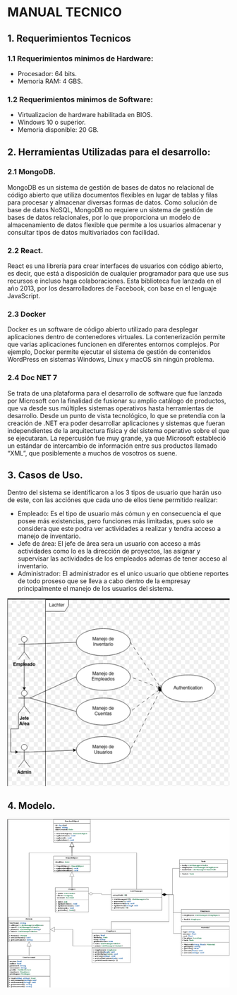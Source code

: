 # MANUAL TECNICO

## 1. Requerimientos Tecnicos
### 1.1 Requerimientos minimos de Hardware:
- Procesador: 64 bits.
- Memoria RAM: 4 GBS.

### 1.2 Requerimientos minimos de Software:
- Virtualizacion de hardware habilitada en BIOS.
- Windows 10 o superior.
- Memoria disponible: 20 GB.



## 2. Herramientas Utilizadas para el desarrollo:
### 2.1 MongoDB.
MongoDB es un sistema de gestión de bases de datos no relacional de código abierto que utiliza documentos flexibles en lugar de tablas y filas para procesar y almacenar diversas formas de datos. Como solución de base de datos NoSQL, MongoDB no requiere un sistema de gestión de bases de datos relacionales, por lo que proporciona un modelo de almacenamiento de datos flexible que permite a los usuarios almacenar y consultar tipos de datos multivariados con facilidad.

### 2.2 React.
React es una librería para crear interfaces de usuarios con código abierto, es decir, que está a disposición de cualquier programador para que use sus recursos e incluso haga colaboraciones. Esta biblioteca fue lanzada en el año 2013, por los desarrolladores de Facebook, con base en el lenguaje JavaScript.

### 2.3 Docker
Docker es un software de código abierto utilizado para desplegar aplicaciones dentro de contenedores virtuales. La contenerización permite que varias aplicaciones funcionen en diferentes entornos complejos. Por ejemplo, Docker permite ejecutar el sistema de gestión de contenidos WordPress en sistemas Windows, Linux y macOS sin ningún problema.

### 2.4 Doc NET 7
Se trata de una plataforma para el desarrollo de software que fue lanzada por Microsoft con la finalidad de fusionar su amplio catálogo de productos, que va desde sus múltiples sistemas operativos hasta herramientas de desarrollo. Desde un punto de vista tecnológico, lo que se pretendía con la creación de .NET era poder desarrollar aplicaciones y sistemas que fueran independientes de la arquitectura física y del sistema operativo sobre el que se ejecutaran. La repercusión fue muy  grande, ya que Microsoft estableció un estándar de intercambio de información entre sus productos llamado “XML”, que posiblemente a muchos de vosotros os suene.

## 3. Casos de Uso.
Dentro del sistema se identificaron a los 3 tipos de usuario que harán uso de este, con las acciónes que cada uno de ellos tiene permitido realizar:
- Empleado: Es el tipo de usuario más cómun y en consecuencia el que posee más existencias, pero funciones más limitadas, pues solo se considera que este podra ver actividades a realizar y tendra acceso a manejo de inventario.
- Jefe de área: El jefe de área sera un usuario con acceso a más actividades como lo es la dirección de proyectos, las asignar y supervisar las actividades de los empleados ademas de tener acceso al inventario.
- Administrador: El administrador es el unico usuario que obtiene reportes de todo proseso que se lleva a cabo dentro de la empresay principalmente el manejo de los usuarios del sistema.
<img src="img/useCase.PNG" alt="Diagrama de casos de uso.">

## 4. Modelo.
<img src="img/ClassDiagram.PNG" alt="Diagrama de casos de uso.">
